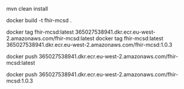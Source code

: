 
mvn clean install

docker build -t fhir-mcsd .

docker tag fhir-mcsd:latest 365027538941.dkr.ecr.eu-west-2.amazonaws.com/fhir-mcsd:latest
docker tag fhir-mcsd:latest 365027538941.dkr.ecr.eu-west-2.amazonaws.com/fhir-mcsd:1.0.3

docker push 365027538941.dkr.ecr.eu-west-2.amazonaws.com/fhir-mcsd:latest

docker push 365027538941.dkr.ecr.eu-west-2.amazonaws.com/fhir-mcsd:1.0.3

